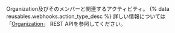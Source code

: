 Organization及びそのメンバーと関連するアクティビティ。 {% data reusables.webhooks.action_type_desc %} 詳しい情報については「[Organization](/rest/reference/orgs)」 REST APIを参照してください。
